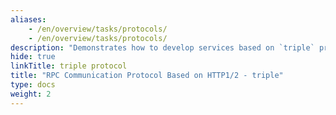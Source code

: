 ```yaml
---
aliases:
    - /en/overview/tasks/protocols/
    - /en/overview/tasks/protocols/
description: "Demonstrates how to develop services based on `triple` protocol communication."
hide: true
linkTitle: triple protocol
title: "RPC Communication Protocol Based on HTTP1/2 - triple"
type: docs
weight: 2
---
```


